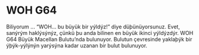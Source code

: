 # WOH G64

Biliyorum ... “WOH... bu büyük bir yýldýz!” diye düþünüyorsunuz. Evet, sanýrým
haklýsýnýz, çünkü þu anda bilinen en büyük ikinci yýldýzdýr. WOH G64 Büyük
Macellan Bulutu’nda bulunuyor. Bulutun çevresinde yaklaþýk bir ýþýk-yýlýnýn
yarýsýna kadar uzanan bir bulut bulunuyor.
